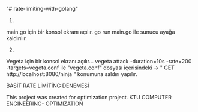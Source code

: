 "# rate-limiting-with-golang" 

1)
main.go için bir konsol ekranı açılır. 
go run main.go ile sunucu ayağa kaldırılır.

2)
Vegeta için bir konsol ekranı açılır...
vegeta attack -duration=10s -rate=200 -targets=vegeta.conf 
ile "vegeta.conf" dosyası içerisindeki -> " GET http://localhost:8080/ninja "
konumuna saldırı yapılır.

BASİT RATE LİMİTİNG DENEMESİ

This project was created for optimization project. 
KTU COMPUTER ENGINEERING- OPTIMIZATION
